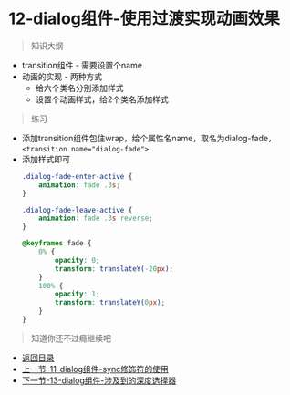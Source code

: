 # 12-dialog组件-使用过渡实现动画效果

> 知识大纲

* transition组件 - 需要设置个name
* 动画的实现 - 两种方式
    * 给六个类名分别添加样式
    * 设置个动画样式，给2个类名添加样式

> 练习

* 添加transition组件包住wrap，给个属性名name，取名为dialog-fade，`<transition name="dialog-fade">`
* 添加样式即可
    ```css
    .dialog-fade-enter-active {
        animation: fade .3s;
    }

    .dialog-fade-leave-active {
        animation: fade .3s reverse;
    }

    @keyframes fade {
        0% {
            opacity: 0;
            transform: translateY(-20px);
        }
        100% {
            opacity: 1;
            transform: translateY(0px);
        }
    }    
    ```

> 知道你还不过瘾继续吧       

* [返回目录](../../README.md)
* [上一节-11-dialog组件-sync修饰符的使用](../11-dialog组件-sync修饰符的使用/dialog组件-sync修饰符的使用.md)
* [下一节-13-dialog组件-涉及到的深度选择器](../13-dialog组件-涉及到的深度选择器/dialog组件-涉及到的深度选择器.md)